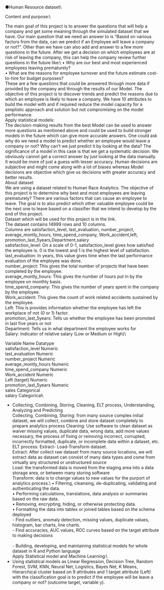 ●Human Resource dataset\\

Content and purpose:\

 The main goal of this project is to answer the questions that will help a company and get some meaning through the simulated dataset that we have. Our main question that we need an answer to is “Based on various factors from the data, can we predict if an Employee will leave a company or not?”. Other than we have can also add and answer to a few more questions in the future. After we get a decision on which employees are at risk of leaving the company, this can help the company review further questions in the future like:\ 
•	Why are our best and most experienced employees leaving prematurely?\
•	What are the reasons for employee turnover and the future estimate cost-to-hire for budget purposes?\
These are a few questions that could be answered through more data if provided by the company and through the results of our Model. The objective of this project is to discover trends and predict the reasons due to which an employee is likely to leave a company. We have 10 attributes to build the model with and if required reduce the model capacity for a simplistic approach and solution but not compromising on the model performance.\
Apply statistical models:\
The decision-making results from the best Model can be used to answer more questions as mentioned above and could be used to build stronger models in the future which can give more accurate answers. One could ask why do we need a model to predict whether an employee would leave a company or not? Why can’t we just predict it by looking at the data? The significance of a model in this case is that we get a systematic decision. We obviously cannot get a correct answer by just looking at the data manually. It would be more of just a guess with lesser accuracy. Human decisions are subjective and might come along with a lot of biases whereas Model decisions are objective which give us decisions with greater accuracy and better results.\
About dataset\
We are using a dataset related to Human Race Analytics. The objective of this project is to determine why best and most employees are leaving prematurely? There are various factors that can cause an employee to leave. The goal is to also predict which other valuable employee could be the next one to leave based on a classifier that we intend to develop by the end of this project.\
Dataset which will be used for this project is in the link.\
The dataset contains 14999 rows and 10 columns.\
Columns are satisfaction_level, last_evaluation, number_project, average_montly_hours, time_spend_company, Work_accident,left, promotion_last_5years,Department,salary\
satisfaction_level: On a scale of 0-1, satisfaction_level gives how satisfied the employee is. 0 is the lowest and 1 is the highest level of satisfaction.\
last_evaluation: In years, this value gives time when the last performance evaluation of the employee was done.\
number_project: This gives the total number of projects that have been completed by the employee.\
average_montly_hours: This gives the number of hours put in by the employee on monthly basis.\
time_spend_company:  This gives the number of years spent in the company by the employee.\
Work_accident: This gives the count of work related accidents sustained by the employee.\
Left: This is provides information whether the employee has left the workplace of not (0 or 1) factor.\
promotion_last_5years: Tells us whether the employee has been promoted in last five years or not\
Department: Tells us in what department the employee works for\
Salary: Indicator of relative salary (Low or Medium or High)\

Variable Name	Datatype\
satisfaction_level	Numeric\
last_evaluation	Numeric\
number_project	Numeric\
average_montly_hours	Numeric\
time_spend_company	Numeric\
Work_accident	Numeric\
Left (target)	Numeric\
promotion_last_5years	Numeric\
sales	Categorical\
salary	Categorical\

-  Collecting, Combining, Storing, Cleaning, ELT process, Understanding, Analyzing and Predicting \
Collecting, Combining, Storing: from many source complex initial dataset, we will collect, combine and store dataset completely to prepare analytics process
Cleaning: Use software to clean dataset as waiver missing values, duplicate data, wrong data, add more values necessary, the process of fixing or removing incorrect, corrupted, incorrectly formatted, duplicate, or incomplete data within a dataset, etc.\
ELT process: Extract- Load-Transform dataset.\
Extract: After collect raw dataset from many source locations, we will extract data as dataset can consist of many data types and come from virtually any structured or unstructured source\
Load: the transformed data is moved from the staging area into a data storage area, or between many storing software\
Transform: data is to change values to new values for the purport of analytics process.\ 
•	Filtering, cleansing, de-duplicating, validating and authenticating the data.\
•	Performing calculations, translations, data analysis or summaries based on the raw data.\
•	Removing, encrypting, hiding, or otherwise protecting data.\
•	Formatting the data into tables or joined tables based on the schema deployed\
          -  Find outliers, anomaly detection, missing values, duplicate values, histogram, bar charts, line charts.\
         -  Find accuracies, AUC values, ROC curves based on the target attribute to making decisions\
\
          - Building, developing, and maintaining statistical models for whole dataset in R and Python language\
Apply Statistical model and Machine Learning:\
- Using statistical models as Linear Regression, Decision Tree, Random Forest, SVM, KNN, Neural Net, Logistics, Bayes Net, K Means, Hierarchical cluster based on 9 attributes and 1 target attribute (Left) with the classification goal is to predict if the employee will be leave a company or not? (outcome target, variable y).
